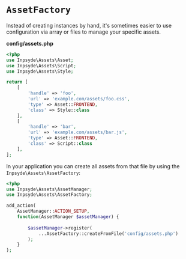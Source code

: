 # `AssetFactory`
Instead of creating instances by hand, it's sometimes easier to use configuration via array or files to manage your specific assets.

**config/assets.php**
```php
<?php
use Inpsyde\Assets\Asset;
use Inpsyde\Assets\Script;
use Inpsyde\Assets\Style;

return [
    [
        'handle' => 'foo',
        'url' => 'example.com/assets/foo.css',
        'type' => Asset::FRONTEND,
		'class' => Style::class
    ],
    [
        'handle' => 'bar',
        'url' => 'example.com/assets/bar.js',
        'type' => Asset::FRONTEND,
		'class' => Script::class
    ],
];
``` 

In your application you can create all assets from that file by using the `Inpsyde\Assets\AssetFactory`:

```php
<?php
use Inpsyde\Assets\AssetManager;
use Inpsyde\Assets\AssetFactory;

add_action( 
	AssetManager::ACTION_SETUP, 
	function(AssetManager $assetManager) {
	
		$assetManager->register(
			...AssetFactory::createFromFile('config/assets.php')
		);
	}
);
```